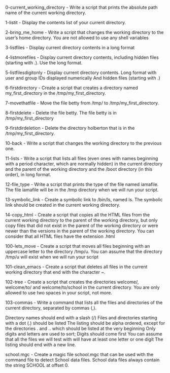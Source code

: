 0-current_working_directory - Write a script that prints the absolute path name of the current working directory.

1-listit - Display the contents list of your current directory.

2-bring_me_home - Write a script that changes the working directory to the user’s home directory. You are not allowed to use any shell variables

3-listfiles - Display current directory contents in a long format

4-listmorefiles - Display current directory contents, including hidden files (starting with .). Use the long format.

5-listfilesdigitonly - Display current directory contents. Long format with user and group IDs displayed numerically And hidden files (starting with .)

6-firstdirectory - Create a script that creates a directory named my_first_directory in the /tmp/my_first_directory.

7-movethatfile - Move the file betty from /tmp/ to /tmp/my_first_directory.

8-firstdelete - Delete the file betty. The file betty is in /tmp/my_first_directory

9-firstdirdeletion - Delete the directory holberton that is in the /tmp/my_first_directory.

10-back - Write a script that changes the working directory to the previous one.

11-lists - Write a script that lists all files (even ones with names beginning with a period character, which are normally hidden) in the current directory and the parent of the working directory and the /boot directory (in this order), in long format.

12-file_type - Write a script that prints the type of the file named iamafile. The file iamafile will be in the /tmp directory when we will run your script.

13-symbolic_link - Create a symbolic link to /bin/ls, named ls. The symbolic link should be created in the current working directory.

14-copy_html - Create a script that copies all the HTML files from the current working directory to the parent of the working directory, but only copy files that did not exist in the parent of the working directory or were newer than the versions in the parent of the working directory. You can consider that all HTML files have the extension .html

100-lets_move - Create a script that moves all files beginning with an uppercase letter to the directory /tmp/u. You can assume that the directory /tmp/u will exist when we will run your script

101-clean_emacs - Create a script that deletes all files in the current working directory that end with the character ~.

102-tree - Create a script that creates the directories welcome/, welcome/to/ and welcome/to/school in the current directory. You are only allowed to use two spaces in your script, not more.

103-commas - Write a command that lists all the files and directories of the current directory, separated by commas (,).

Directory names should end with a slash (/) Files and directories starting with a dot (.) should be listed The listing should be alpha ordered, except for the directories . and .. which should be listed at the very beginning Only digits and letters are used to sort; Digits should come first You can assume that all the files we will test with will have at least one letter or one digit The listing should end with a new line.

school.mgc - Create a magic file school.mgc that can be used with the command file to detect School data files. School data files always contain the string SCHOOL at offset 0.
